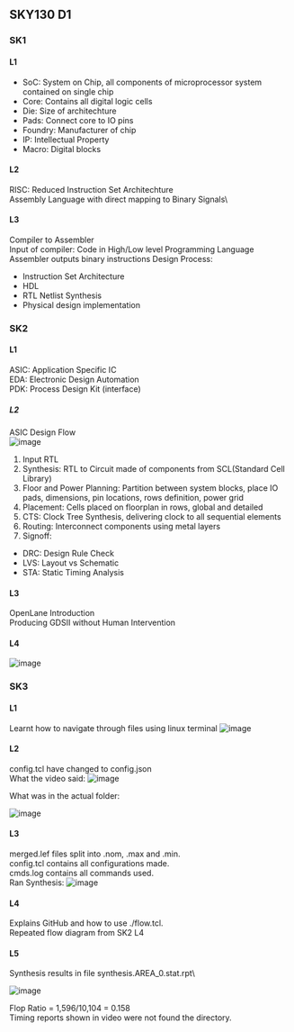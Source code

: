 ## SKY130 D1 
### SK1
#### L1
- SoC: System on Chip, all components of microprocessor system contained on single chip
- Core: Contains all digital logic cells
- Die: Size of architechture
- Pads: Connect core to IO pins
- Foundry: Manufacturer of chip
- IP: Intellectual Property
- Macro: Digital blocks
#### L2
RISC: Reduced Instruction Set Architechture\
Assembly Language with direct mapping to Binary Signals\
#### L3
Compiler to Assembler\
Input of compiler: Code in High/Low level Programming Language \
Assembler outputs binary instructions
Design Process:
- Instruction Set Architecture
- HDL
- RTL Netlist Synthesis
- Physical design implementation


### SK2
#### L1
ASIC: Application Specific IC\
EDA: Electronic Design Automation\
PDK: Process Design Kit (interface)
##### L2
ASIC Design Flow\
![image](https://github.com/mkhaliq12/RS_ChipDesign/assets/139871694/26a2718e-81e3-46fa-b4e8-d24c218bd79e)
1. Input RTL
2. Synthesis: RTL to Circuit made of components from SCL(Standard Cell Library)
3. Floor and Power Planning: Partition between system blocks, place IO pads, dimensions, pin locations, rows definition, power grid
4. Placement: Cells placed on floorplan in rows, global and detailed
5. CTS: Clock Tree Synthesis, delivering clock to all sequential elements
6. Routing: Interconnect components using metal layers
7. Signoff:
  - DRC: Design Rule Check
  - LVS: Layout vs Schematic
  - STA: Static Timing Analysis
#### L3
OpenLane Introduction\
Producing GDSII without Human Intervention 
#### L4
![image](https://github.com/mkhaliq12/RS_ChipDesign/assets/139871694/1329c531-eed1-4261-9f44-2d67a973db16)



### SK3
#### L1
Learnt how to navigate through files using linux terminal
![image](https://github.com/mkhaliq12/RS_ChipDesign/assets/139871694/29ad7d93-bb83-4a6c-9a94-d8dd2dcc5f0f)

#### L2
config.tcl have changed to config.json\
What the video said:
![image](https://github.com/mkhaliq12/RS_ChipDesign/assets/139871694/0f9c20a1-cd67-47e1-a156-aeea535d7c6e)

What was in the actual folder:

![image](https://github.com/mkhaliq12/RS_ChipDesign/assets/139871694/de2fbefd-0d25-4fa3-8f47-fa7376c9b093)

#### L3
merged.lef files split into .nom, .max and .min.\
config.tcl contains all configurations made.\
cmds.log contains all commands used.\
Ran Synthesis:
![image](https://github.com/mkhaliq12/RS_ChipDesign/assets/139871694/fdad0772-e8b6-45e6-ba53-c8201698feae)


#### L4
Explains GitHub and how to use ./flow.tcl.\
Repeated flow diagram from SK2 L4

#### L5
Synthesis results in file synthesis.AREA_0.stat.rpt\

![image](https://github.com/mkhaliq12/RS_ChipDesign/assets/139871694/5148f62a-c9af-46f9-b3d3-c267f5a2116e)

Flop Ratio = 1,596/10,104 = 0.158\
Timing reports shown in video were not found the directory.

